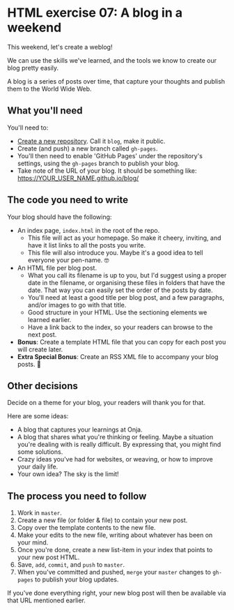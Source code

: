 # HTML exercise 07: A blog in a weekend

This weekend, let's create a weblog!

We can use the skills we've learned, and the tools we know to create our blog pretty easily.

A blog is a series of posts over time, that capture your thoughts and publish them to the World Wide Web.

## What you'll need

You'll need to:

- [Create a new repository](https://github.com/new). Call it `blog`, make it public.
- Create (and push) a new branch called `gh-pages`.
- You'll then need to enable 'GitHub Pages' under the repository's settings, using the `gh-pages` branch to publish your blog.
- Take note of the URL of your blog. It should be something like: https://YOUR_USER_NAME.github.io/blog/

## The code you need to write

Your blog should have the following:

- An index page, `index.html` in the root of the repo.
  - This file will act as your homepage. So make it cheery, inviting, and have it list links to all the posts you write.
  - This file will also introduce you. Maybe it's a good idea to tell everyone your pen-name. 🤓
- An HTML file per blog post.
  - What you call its filename is up to you, but I'd suggest using a proper date in the filename, or organising these files in folders that have the date. That way you can easily set the order of the posts by date.
  - You'll need at least a good title per blog post, and a few paragraphs, and/or images to go with that title.
  - Good structure in your HTML. Use the sectioning elements we learned earlier.
  - Have a link back to the index, so your readers can browse to the next post.
- **Bonus**: Create a template HTML file that you can copy for each post you will create later.
- **Extra Special Bonus**: Create an RSS XML file to accompany your blog posts. 🚀

## Other decisions

Decide on a theme for your blog, your readers will thank you for that.

Here are some ideas:

- A blog that captures your learnings at Onja.
- A blog that shares what you're thinking or feeling. Maybe a situation you're dealing with is really difficult. By expressing that, you might find some solutions.
- Crazy ideas you've had for websites, or weaving, or how to improve your daily life.
- Your own idea? The sky is the limit!

## The process you need to follow

1. Work in `master`.
1. Create a new file (or folder & file) to contain your new post.
1. Copy over the template contents to the new file.
1. Make your edits to the new file, writing about whatever has been on your mind.
1. Once you're done, create a new list-item in your index that points to your new post HTML.
1. Save, `add`, `commit`, and `push` to `master`.
1. When you've committed and pushed, `merge` your `master` changes to `gh-pages` to publish your blog updates.

If you've done everything right, your new blog post will then be available via that URL mentioned earlier.

